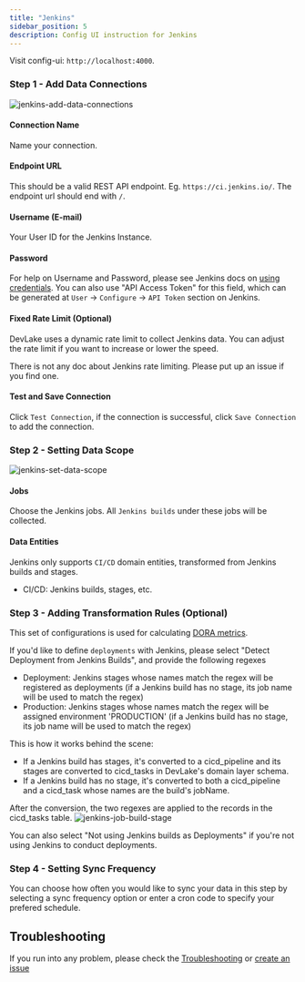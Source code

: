 ```yaml
---
title: "Jenkins"
sidebar_position: 5
description: Config UI instruction for Jenkins
---
```


Visit config-ui: `http://localhost:4000`.

### Step 1 - Add Data Connections

![jenkins-add-data-connections](/img/ConfigUI/jenkins-add-data-connections.png)

#### Connection Name

Name your connection.

#### Endpoint URL

This should be a valid REST API endpoint. Eg. `https://ci.jenkins.io/`. The endpoint url should end with `/`.

#### Username (E-mail)

Your User ID for the Jenkins Instance.

#### Password

For help on Username and Password, please see Jenkins docs on [using credentials](https://www.jenkins.io/doc/book/using/using-credentials/). You can also use "API Access Token" for this field, which can be generated at `User` -> `Configure` -> `API Token` section on Jenkins.

#### Fixed Rate Limit (Optional)

DevLake uses a dynamic rate limit to collect Jenkins data. You can adjust the rate limit if you want to increase or lower the speed.

There is not any doc about Jenkins rate limiting. Please put up an issue if you find one.

#### Test and Save Connection

Click `Test Connection`, if the connection is successful, click `Save Connection` to add the connection.

### Step 2 - Setting Data Scope

![jenkins-set-data-scope](/img/ConfigUI/jenkins-set-data-scope.png)

#### Jobs

Choose the Jenkins jobs. All `Jenkins builds` under these jobs will be collected.

#### Data Entities

Jenkins only supports `CI/CD` domain entities, transformed from Jenkins builds and stages.

- CI/CD: Jenkins builds, stages, etc.

### Step 3 - Adding Transformation Rules (Optional)

This set of configurations is used for calculating [DORA metrics](../DORA.md).

If you'd like to define `deployments` with Jenkins, please select "Detect Deployment from Jenkins Builds", and provide the following regexes

- Deployment: Jenkins stages whose names match the regex will be registered as deployments (if a Jenkins build has no stage, its job name will be used to match the regex)
- Production: Jenkins stages whose names match the regex will be assigned environment 'PRODUCTION' (if a Jenkins build has no stage, its job name will be used to match the regex)

This is how it works behind the scene:

- If a Jenkins build has stages, it's converted to a cicd_pipeline and its stages are converted to cicd_tasks in DevLake's domain layer schema.
- If a Jenkins build has no stage, it's converted to both a cicd_pipeline and a cicd_task whose names are the build's jobName.

After the conversion, the two regexes are applied to the records in the cicd_tasks table.
![jenkins-job-build-stage](/img/ConfigUI/jenkins-job-build-stage.png)

You can also select "Not using Jenkins builds as Deployments" if you're not using Jenkins to conduct deployments.

### Step 4 - Setting Sync Frequency

You can choose how often you would like to sync your data in this step by selecting a sync frequency option or enter a cron code to specify your prefered schedule.

## Troubleshooting

If you run into any problem, please check the [Troubleshooting](/Troubleshooting/Configuration.md) or [create an issue](https://github.com/apache/incubator-devlake/issues)
